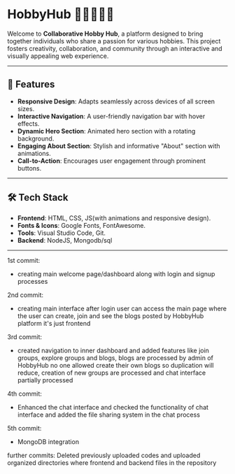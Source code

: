 # HobbyHub 🧑‍🤝‍🧑🎨🎸

Welcome to **Collaborative Hobby Hub**, a platform designed to bring together individuals who share a passion for various hobbies. This project fosters creativity, collaboration, and community through an interactive and visually appealing web experience.

---

## 🌟 Features

- **Responsive Design**: Adapts seamlessly across devices of all screen sizes.
- **Interactive Navigation**: A user-friendly navigation bar with hover effects.
- **Dynamic Hero Section**: Animated hero section with a rotating background.
- **Engaging About Section**: Stylish and informative "About" section with animations.
- **Call-to-Action**: Encourages user engagement through prominent buttons.

---

## 🛠️ Tech Stack

- **Frontend**: HTML, CSS, JS(with animations and responsive design).
- **Fonts & Icons**: Google Fonts, FontAwesome.
- **Tools**: Visual Studio Code, Git.
- **Backend**: NodeJS, Mongodb/sql

---

1st commit:
- creating main welcome page/dashboard along with login and signup processes

2nd commit:
- creating main interface after login user can access the main page where the user can create, join and see the blogs posted by HobbyHub platform it's just frontend

3rd commit:
- created navigation to inner dashboard and added features like join groups, explore groups and blogs, blogs are processed by admin of HobbyHub no one allowed create their own blogs so duplication will reduce, creation of new groups are processed and chat interface partially processed

4th commit:
- Enhanced the chat interface and checked the functionality of chat interface and added the file sharing system in the chat process

5th commit:
- MongoDB integration

further commits:
Deleted previously uploaded codes and uploaded organized directories where frontend and backend files in the repository
